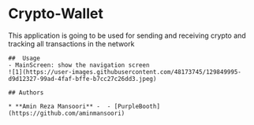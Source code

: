 # Crypto-Wallet
This application is going to be used for sending and receiving crypto and tracking all transactions in the network

```
##  Usage 
- MainScreen: show the navigation screen
![1](https://user-images.githubusercontent.com/48173745/129849995-d9d12327-99ad-4faf-bffe-b7cc27c26dd3.jpeg)

## Authors

* **Amin Reza Mansoori** -  - [PurpleBooth](https://github.com/aminmansoori)
